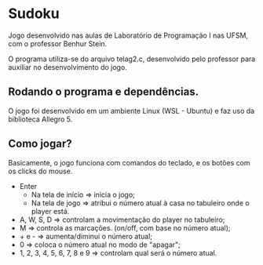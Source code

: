<h1>Sudoku</h1>
<p>Jogo desenvolvido nas aulas de Laboratório de Programação I nas UFSM, com o professor Benhur Stein.</p>
<p>O programa utiliza-se do arquivo telag2.c, desenvolvido pelo professor para auxiliar no desenvolvimento do jogo.</p>
<h2>Rodando o programa e dependências.</h2>
<p>O jogo foi desenvolvido em um ambiente Linux (WSL - Ubuntu) e faz uso da biblioteca <url href="https://www.ufsm.br/pet/sistemas-de-informacao/2018/08/28/como-instalar-o-allegro-5">Allegro 5</url>.</p>
<h2>Como jogar?</h2>
<p>Basicamente, o jogo funciona com comandos do teclado, e os botões com os clicks do mouse.</p>
<ul>
  <li>Enter
    <ul>
      <li>Na tela de início => inicia o jogo;</li>
      <li>Na tela de jogo => atribui o número atual à casa no tabuleiro onde o player está.</li>
    </ul>
  </li>
  <li>A, W, S, D => controlam a movimentação do player no tabuleiro;</li>
  <li>M => controla as marcações. (on/off, com base no número atual);</li>
  <li>+ e - => aumenta/diminui o número atual;</li>
  <li>0 => coloca o número atual no modo de "apagar";</li>
  <li>1, 2, 3, 4, 5, 6, 7, 8 e 9 => controlam qual será o número atual.</li>
</ul>
